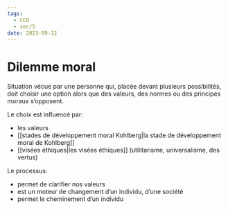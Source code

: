 ```yaml
---
tags:
  - CCQ
  - sec/5
date: 2023-09-12
---
```


# Dilemme moral

Situation vécue par une personne qui, placée devant plusieurs possibilités, doit choisir une option alors que des valeurs, des normes ou des principes moraux s’opposent.

Le choix est influencé par:

- les valeurs
- [[stades de développement moral Kohlberg|la stade de développement moral de Kohlberg]]
- [[visées éthiques|les visées éthiques]] (utilitarisme, universalisme, des vertus)

Le processus:

- permet de clarifier nos valeurs
- est un moteur de changement d’un individu, d’une société
- permet le cheminement d’un individu